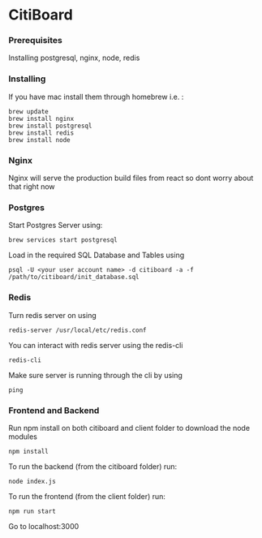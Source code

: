 # CitiBoard

### Prerequisites
Installing postgresql, nginx, node, redis

### Installing
If you have mac install them through homebrew
i.e. :
```
brew update
brew install nginx
brew install postgresql
brew install redis
brew install node
```

### Nginx
Nginx will serve the production build files from react so dont worry about that right now

### Postgres
Start Postgres Server using:
```
brew services start postgresql
```

Load in the required SQL Database and Tables using
```
psql -U <your user account name> -d citiboard -a -f /path/to/citiboard/init_database.sql
```

### Redis
Turn redis server on using
```
redis-server /usr/local/etc/redis.conf
```

You can interact with redis server using the redis-cli
```
redis-cli
```

Make sure server is running through the cli by using
```
ping
```

### Frontend and Backend
Run npm install on both citiboard and client folder to download the node modules
```
npm install
```

To run the backend (from the citiboard folder) run:
```
node index.js
```

To run the frontend (from the client folder) run:
```
npm run start
```
Go to localhost:3000
